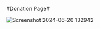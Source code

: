 #Donation Page#

![Screenshot 2024-06-20 132942](https://github.com/SHRISTI-125/Donation_Page/assets/136554443/8a720dd7-338a-4583-b976-ef4a603916b6)
